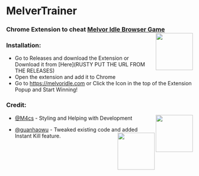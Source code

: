 # MelverTrainer
### Chrome Extension to cheat [Melvor Idle Browser Game](https://melvoridle.com/) <img align="right" width="100" height="100" src="https://raw.githubusercontent.com/RustyBalboadev/MelvorTrainer/master/icon/logo.png"/>

### Installation:
* Go to Releases and download the Extension or Download it from [Here](RUSTY PUT THE URL FROM THE RELEASES)
* Open the extension and add it to Chrome
* Go to https://melvoridle.com or Click the Icon in the top of the Extension Popup and Start Winning!

### Credit:
* [@M4cs](https://github.com/M4cs) - Styling and Helping with Development <img align="right" width="100" height="100" src="https://avatars2.githubusercontent.com/u/34947910?s=460&u=5e011a6eba709afe7d178e5778e4790f432b31a5&v=4"/> 


* [@guanhaowu](https://github.com/guanhaowu) - Tweaked existing code and added Instant Kill feature. <img  align="right" width="100" height="100" src="https://avatars2.githubusercontent.com/u/11349672?s=460&amp;u=cb9078aea1cbdd88e867b768bf2457db4c2e1914&amp;v=4"/>
